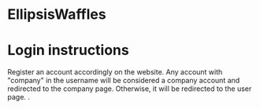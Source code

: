 # EllipsisWaffles

# Login instructions

Register an account accordingly on the website. Any account with "company" in the username will be considered a company account and redirected to the company page. Otherwise,
it will be redirected to the user page.
.
